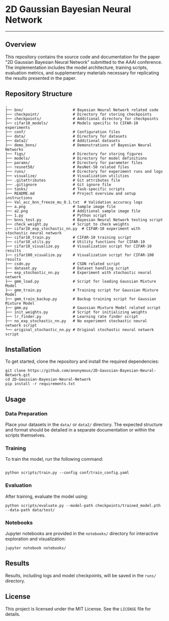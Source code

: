 # 2D Gaussian Bayesian Neural Network

---

## Overview

This repository contains the source code and documentation for the paper "2D Gaussian Bayesian Neural Network" submitted to the AAAI conference. The implementation includes the model architecture, training scripts, evaluation metrics, and supplementary materials necessary for replicating the results presented in the paper.

## Repository Structure

```plaintext
.
├── bnn/                      # Bayesian Neural Network related code
├── checkpoint/               # Directory for storing checkpoints
├── checkpoints/              # Additional directory for checkpoints
├── cifar10_models/           # Models specific to CIFAR-10 experiments
├── conf/                     # Configuration files
├── data/                     # Directory for datasets
├── data2/                    # Additional datasets
├── demo_bnns/                # Demonstrations of Bayesian Neural Networks
├── figs/                     # Directory for storing figures
├── models/                   # Directory for model definitions
├── params/                   # Directory for parameter files
├── resnet50/                 # ResNet-50 related files
├── runs/                     # Directory for experiment runs and logs
├── visualize/                # Visualization utilities
├── .gitattributes            # Git attributes file
├── .gitignore                # Git ignore file
├── tasks/                    # Task-specific scripts
├── README.md                 # Project overview and setup instructions
├── Val_acc_bnn_freeze_mu_0.1.txt  # Validation accuracy logs
├── a.png                     # Sample image file
├── a2.png                    # Additional sample image file
├── 1.py                      # Python script
├── bnns_test.py              # Bayesian Neural Network testing script
├── check_weight.py           # Script to check weights
├── cifar10_exp_stochastic_nn.py  # CIFAR-10 experiment with stochastic neural network
├── cifar10_train.py          # CIFAR-10 training script
├── cifar10_utils.py          # Utility functions for CIFAR-10
├── cifar10_visualize.py      # Visualization script for CIFAR-10 results
├── cifar100_visualize.py     # Visualization script for CIFAR-100 results
├── csdn.py                   # CSDN related script
├── dataset.py                # Dataset handling script
├── exp_stochastic_nn.py      # Experiment with stochastic neural network
├── gmm_load.py               # Script for loading Gaussian Mixture Model
├── gmm_train.py              # Training script for Gaussian Mixture Model
├── gmm_train_backup.py       # Backup training script for Gaussian Mixture Model
├── gmm.py                    # Gaussian Mixture Model related script
├── init_weights.py           # Script for initializing weights
├── lr_finder.py              # Learning rate finder script
├── no_exp_stochastic_nn.py   # No experiment stochastic neural network script
└── original_stochastic_nn.py # Original stochastic neural network script
```

## Installation

To get started, clone the repository and install the required dependencies:

```
git clone https://github.com/anonymous/2D-Gaussian-Bayesian-Neural-Network.git
cd 2D-Gaussian-Bayesian-Neural-Network
pip install -r requirements.txt
```

## Usage

### Data Preparation

Place your datasets in the `data/` or `data2/` directory. The expected structure and format should be detailed in a separate documentation or within the scripts themselves.

### Training

To train the model, run the following command:

```

python scripts/train.py --config conf/train_config.yaml
```

### Evaluation

After training, evaluate the model using:

```
python scripts/evaluate.py --model-path checkpoints/trained_model.pth --data-path data/test/
```

### Notebooks

Jupyter notebooks are provided in the `notebooks/` directory for interactive exploration and visualization:

```
jupyter notebook notebooks/
```

## Results

Results, including logs and model checkpoints, will be saved in the `runs/` directory.

## License

This project is licensed under the MIT License. See the `LICENSE` file for details.
